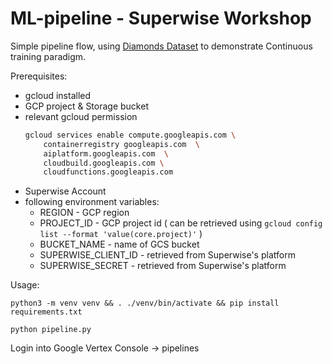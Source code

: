 # ML-pipeline - Superwise Workshop
Simple pipeline flow, using [Diamonds Dataset](https://www.kaggle.com/datasets/shivam2503/diamonds) to demonstrate Continuous training paradigm.

Prerequisites:
- gcloud installed
- GCP project & Storage bucket
- relevant gcloud permission  
	```sh 
	gcloud services enable compute.googleapis.com \ 
		containerregistry googleapis.com  \
		aiplatform.googleapis.com  \
		cloudbuild.googleapis.com \
		cloudfunctions.googleapis.com
	```
- Superwise Account
- following environment variables:
	- REGION - GCP region
	- PROJECT_ID - GCP project id ( can be retrieved using `gcloud config list --format 'value(core.project)'` )
	- BUCKET_NAME - name of GCS bucket
	- SUPERWISE_CLIENT_ID - retrieved from Superwise's platform
	- SUPERWISE_SECRET - retrieved from Superwise's platform

Usage:

`python3 -m venv venv && . ./venv/bin/activate && pip install requirements.txt`

`python pipeline.py`

Login into Google Vertex Console -> pipelines
